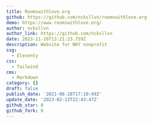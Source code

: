 ```yaml
---
title: Roomswithlove.org
github: https://github.com/ncksllvn/roomswithlove.org
demo: https://www.roomswithlove.org/
author: ncksllvn
author_link: https://github.com/ncksllvn
date: 2023-11-26T13:21:23.759Z
description: Website for NKY nonprofit
ssg:
  - Eleventy
css:
  - Tailwind
cms:
  - Markdown
category: []
draft: false
publish_date: '2021-08-28T17:10:49Z'
update_date: '2023-02-12T22:43:47Z'
github_star: 0
github_fork: 0
---
```

